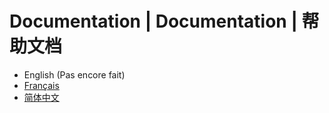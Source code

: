 # Documentation | Documentation | 帮助文档

- English (Pas encore fait)
- [Français](Documentation/fr_FR)
- [简体中文](Documentation/zh_CN)
